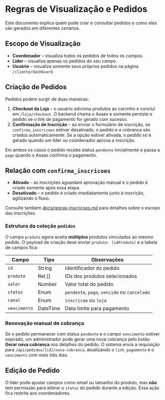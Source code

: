 # Regras de Visualização e Pedidos

Este documento explica quem pode criar e consultar pedidos e como eles são gerados em diferentes cenários.

## Escopo de Visualização

- **Coordenador** – visualiza todos os pedidos de todos os campos.
- **Líder** – visualiza apenas os pedidos do seu campo.
- **Usuário** – visualiza somente seus próprios pedidos na página `/cliente/dashboard`.

## Criação de Pedidos

Pedidos podem surgir de duas maneiras:

1. **Checkout da Loja** – o usuário adiciona produtos ao carrinho e conclui em `/loja/checkout`. O backend chama o Asaas e somente persiste o pedido se o link de pagamento for gerado com sucesso.
2. **Confirmação de Inscrição** – ao enviar o formulário de inscrição, se `confirma_inscricoes` estiver desativado, o pedido e a cobrança são criados automaticamente. Se a opção estiver ativada, o pedido só é gerado quando um líder ou coordenador aprova a inscrição.

Em ambos os casos o pedido recebe status `pendente` inicialmente e passa a `pago` quando o Asaas confirma o pagamento.

## Relação com `confirma_inscricoes`

- **Ativado** – as inscrições aguardam aprovação manual e o pedido é criado somente após essa etapa.
- **Desativado** – o pedido é criado imediatamente junto à inscrição, agilizando o fluxo.

Consulte também [docs/regras-inscricoes.md](docs/regras-inscricoes.md) para detalhes sobre o escopo das inscrições.

### Estrutura da coleção `pedidos`

O campo `produto` agora aceita **múltiplos** produtos vinculados ao mesmo pedido. O payload de criação deve enviar `produto: [idProduto]` e a tabela de campos fica:

| Campo     | Tipo   | Observações                       |
| --------- | ------ | --------------------------------- |
| `id`      | String | Identificador do pedido           |
| `produto` | Rel.[] | IDs dos produtos selecionados     |
| `valor`   | Number | Valor total do pedido             |
| `status`  | Enum   | `pendente`, `pago`, `vencido` ou `cancelado` |
| `canal`   | Enum   | `inscricao` ou `loja`             |
| `vencimento` | DateTime | Data limite para pagamento |

### Renovação manual de cobrança

Se o pedido permanecer com status `pendente` e o campo `vencimento` estiver expirado,
um administrador pode gerar uma nova cobrança pelo botão **Gerar nova cobrança**
nos detalhes do pedido. O sistema envia a requisição para `/api/pedidos/[id]/nova-cobranca`,
atualizando o `link_pagamento` e o `vencimento` com mais três dias.

## Edição de Pedido

O líder pode ajustar campos como email ou tamanho do produto, mas **não** tem
permissão para alterar o `status` do pedido durante a edição. Essa ação fica
restrita aos coordenadores.
